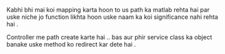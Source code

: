 
Kabhi bhi mai koi mapping karta hoon to us path ka matlab rehta hai par uske niche jo function likhta hoon uske naam ka koi significance nahi rehta hai .


Controller me path create karte hai .. bas aur phir service class ka object banake uske method ko redirect kar dete hai .